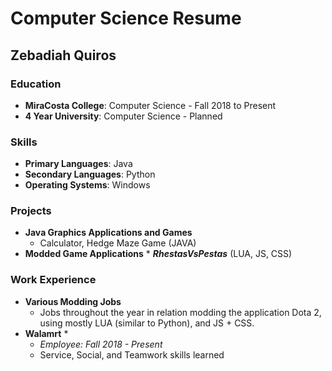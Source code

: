 # Computer Science Resume
## Zebadiah Quiros

### Education
* __MiraCosta College__: Computer Science - Fall 2018 to Present
* __4 Year University__: Computer Science - Planned

### Skills
* __Primary Languages__: Java
* __Secondary Languages__: Python
* __Operating Systems__: Windows

### Projects

* __Java Graphics Applications and Games__
  * Calculator, Hedge Maze Game (JAVA)
* __Modded Game Applications__ *
  *__RhestasVsPestas__* (LUA, JS, CSS)

### Work Experience
* __Various Modding Jobs__ 
  * Jobs throughout the year in relation modding the application Dota 2, using mostly LUA
   (similar to Python), and JS + CSS.
* __Walamrt__ *
  * _Employee: Fall 2018 - Present_
  * Service, Social, and Teamwork skills learned 
